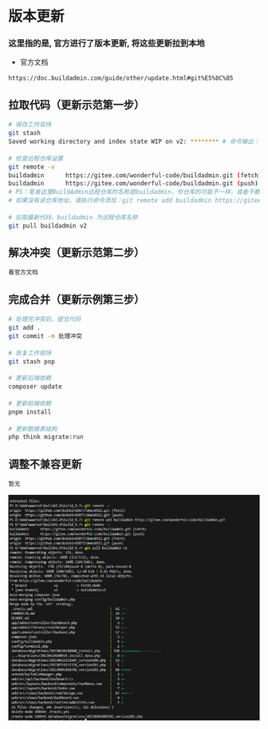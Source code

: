 # 版本更新

### 这里指的是, 官方进行了版本更新, 将这些更新拉到本地

- 官方文档 

```
https://doc.buildadmin.com/guide/other/update.html#git%E5%8C%85
```


## 拉取代码（更新示范第一步）

```bash
# 保存工作现场
git stash
Saved working directory and index state WIP on v2: ******** # 命令输出：保存工作区成功

# 检查远程仓库设置
git remote -v
buildadmin      https://gitee.com/wonderful-code/buildadmin.git (fetch)
buildadmin      https://gitee.com/wonderful-code/buildadmin.git (push)
# PS：笔者这里BuildAdmin远程仓库的名称是buildadmin，你仓库的可能不一样，或者干脆没有地址为`https://gitee.com/wonderful-code/buildadmin.git`的远程仓库设置
# 如果没有该仓库地址，请执行命令添加：git remote add buildadmin https://gitee.com/wonderful-code/buildadmin.git

# 拉取最新代码，buildadmin 为远程仓库名称
git pull buildadmin v2
```

## 解决冲突（更新示范第二步）

```bash
看官方文档
```

## 完成合并（更新示例第三步）
```bash
# 处理完冲突后，提交代码
git add .
git commit -m 处理冲突

# 恢复工作现场
git stash pop

# 更新后端依赖
composer update

# 更新前端依赖
pnpm install

# 更新数据表结构
php think migrate:run
```

## 调整不兼容更新

```bash
暂无
```

![img](/docs/buildadmin/update/update.png)